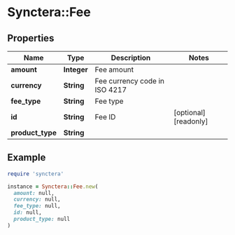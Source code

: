 # Synctera::Fee

## Properties

| Name | Type | Description | Notes |
| ---- | ---- | ----------- | ----- |
| **amount** | **Integer** | Fee amount |  |
| **currency** | **String** | Fee currency code in ISO 4217 |  |
| **fee_type** | **String** | Fee type |  |
| **id** | **String** | Fee ID | [optional][readonly] |
| **product_type** | **String** |  |  |

## Example

```ruby
require 'synctera'

instance = Synctera::Fee.new(
  amount: null,
  currency: null,
  fee_type: null,
  id: null,
  product_type: null
)
```

